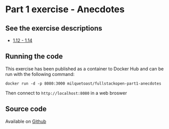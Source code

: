 # Part 1 exercise - Anecdotes

## See the exercise descriptions

  - [1.12 - 1.14](https://fullstackopen.com/en/part1/a_more_complex_state_debugging_react_apps#exercises-1-6-1-14)

## Running the code

This exercise has been published as a container to Docker Hub and can be run
with the following command:

```
docker run -d -p 8080:3000 milquetoast/fullstackopen-part1-anecdotes
```

Then connect to `http://localhost:8080` in a web broswer

## Source code 

Available on [Github](https://github.com/dallasyoung/fullstackopen)